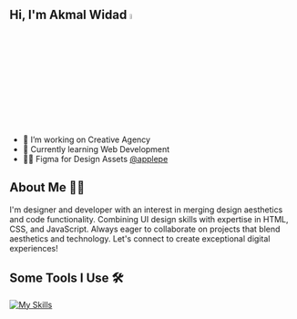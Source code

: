 ## Hi, I'm Akmal Widad <a href="https://www.instagram.com/akmalwidaw/"><img src="https://media.giphy.com/media/hvRJCLFzcasrR4ia7z/giphy.gif" width="5%"></a>

- 🔭 I’m working on Creative Agency
- 🌱 Currently learning Web Development
- 👨‍💻 Figma for Design Assets [@applepe](https://figma.com/@applepe)

## About Me 🧏‍♂️

I'm designer and developer with an interest in merging design aesthetics and code functionality. Combining UI design skills with expertise in HTML, CSS, and JavaScript. Always eager
to collaborate on projects that blend aesthetics and technology. Let's connect to create exceptional digital experiences!

## Some Tools I Use 🛠

[![My Skills](https://skillicons.dev/icons?i=html,css,js,bootstrap,tailwind,figma)](https://skillicons.dev)
